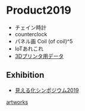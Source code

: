 # Product2019


* チェイン時計
* counterclock
* パネル画 Coil (of coil)^5
* IoTあれこれ
* [3Dプリンタ用データ](3Dプリンタ用データ.md) 

## Exhibition


* [見える化シンポジウム2019](見える化シンポジウム2019.md) 

[artworks](artworks.md) 


